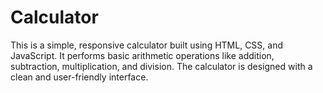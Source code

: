 # Calculator

This is a simple, responsive calculator built using HTML, CSS, and JavaScript. It performs basic arithmetic operations like addition, subtraction, multiplication, and division. The calculator is designed with a clean and user-friendly interface.
